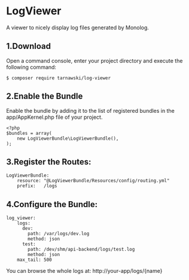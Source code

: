 LogViewer
========
A viewer to nicely display log files generated by Monolog.

1.Download
-----------

Open a command console, enter your project directory and execute the following command:
```
$ composer require tarnawski/log-viewer
```

2.Enable the Bundle
-------------------
Enable the bundle by adding it to the list of registered bundles in the app/AppKernel.php file of your project.

```
<?php
$bundles = array(
    new LogViewerBundle\LogViewerBundle(),
);
```

3.Register the Routes:
---------------------
```
LogViewerBundle:
    resource: "@LogViewerBundle/Resources/config/routing.yml"
    prefix:   /logs
```

4.Configure the Bundle:
------------------------
```
log_viewer:
    logs:
      dev:
        path: /var/logs/dev.log
        method: json
      test:
        path: /dev/shm/api-backend/logs/test.log
        method: json
    max_tail: 500
```


You can browse the whole logs at: http://your-app/logs/{name}
